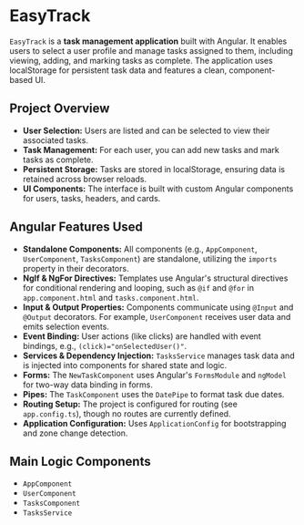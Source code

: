 # EasyTrack

`EasyTrack` is a **task management application** built with Angular. It enables users to select a user profile and manage tasks assigned to them, including viewing, adding, and marking tasks as complete. The application uses localStorage for persistent task data and features a clean, component-based UI.

## Project Overview

- **User Selection:** Users are listed and can be selected to view their associated tasks.
- **Task Management:** For each user, you can add new tasks and mark tasks as complete.
- **Persistent Storage:** Tasks are stored in localStorage, ensuring data is retained across browser reloads.
- **UI Components:** The interface is built with custom Angular components for users, tasks, headers, and cards.

## Angular Features Used

- **Standalone Components:** All components (e.g., `AppComponent`, `UserComponent`, `TasksComponent`) are standalone, utilizing the `imports` property in their decorators.
- **NgIf & NgFor Directives:** Templates use Angular's structural directives for conditional rendering and looping, such as `@if` and `@for` in `app.component.html` and `tasks.component.html`.
- **Input & Output Properties:** Components communicate using `@Input` and `@Output` decorators. For example, `UserComponent` receives user data and emits selection events.
- **Event Binding:** User actions (like clicks) are handled with event bindings, e.g., `(click)="onSelectedUser()"`.
- **Services & Dependency Injection:** `TasksService` manages task data and is injected into components for shared state and logic.
- **Forms:** The `NewTaskComponent` uses Angular's `FormsModule` and `ngModel` for two-way data binding in forms.
- **Pipes:** The `TaskComponent` uses the `DatePipe` to format task due dates.
- **Routing Setup:** The project is configured for routing (see `app.config.ts`), though no routes are currently defined.
- **Application Configuration:** Uses `ApplicationConfig` for bootstrapping and zone change detection.

## Main Logic Components

- `AppComponent`
- `UserComponent`
- `TasksComponent`
- `TasksService`
